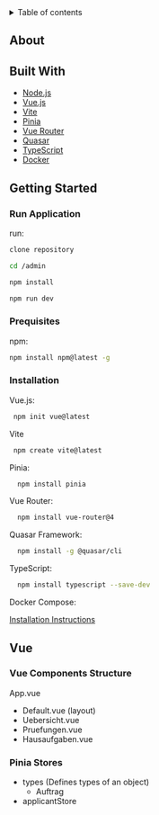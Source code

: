 <details>
  <summary>Table of contents</summary>
  <p>
    <ol>
      <li> <a href="#about">About</a>
        <ul>
          <li><a href="#built-with">Built With</a></li>
        </ul>
      </li>
      <li> <a href="#getting-started">Getting Started</a>
        <ul>
          <li><a href="#run Application">Installation</a></li>
          <li><a href="#prequisites">Prequisites</a></li>
          <li><a href="#installation">Installation</a></li>
        </ul>
      </li>
      <li> <a href="#vue">Vue</a> </li>
      <ul>
        <li><a href="#vue-components-structure">Vue Components Structure</a></li>
        <li><a href="#pinia-stores">Vue Components Structure</a></li>
      </ul>
    </ol>
  </p>
</details>

<!-- ABOUT SECTION -->

## About

<!-- BUILT WITH SECTION -->

## Built With

<ul>
  <li>
    <a href="https://nodejs.org/en/docs/">Node.js</a>
  </li>
  <li>
    <a href="https://vuejs.org/guide/quick-start.html#with-build-tools">Vue.js</a>
  </li>
   <li>
    <a href="https://vitejs.dev/guide/#scaffolding-your-first-vite-project">Vite</a>
  </li>
  <li>
    <a href="https://pinia.vuejs.org/introduction.html">Pinia</a>
  </li>
  <li>
    <a href="https://router.vuejs.org/installation.html">Vue Router</a>
  </li>
  <li>
    <a href="https://quasar.dev/start/quasar-cli">Quasar</a>
  </li>
  <li>
    <a href="https://www.typescriptlang.org/docs/">TypeScript</a>
  </li>
  <li>
    <a href="https://docs.docker.com/compose//">Docker</a>
  </li>
</ul>

<!-- GETTING STARTED SECTION-->

## Getting Started

### Run Application

run:
  ```sh
  clone repository
  ```
   ```sh
  cd /admin
  ```
  ```sh
  npm install
  ```
  ```sh
  npm run dev
  ```

### Prequisites

npm:

  ```sh
  npm install npm@latest -g
  ```

### Installation

Vue.js:

 ```sh
  npm init vue@latest
  ```
  
Vite

 ```sh
  npm create vite@latest
  ```
  
Pinia:

```sh
  npm install pinia
  ```
  
Vue Router:

```sh
  npm install vue-router@4
  ```

Quasar Framework:

```sh
  npm install -g @quasar/cli
  ```
  
TypeScript:

```sh
  npm install typescript --save-dev
  ```
  
Docker Compose:

  [Installation Instructions](https://docs.docker.com/compose/install/)
  
<!-- VUE SECTION -->

## Vue

### Vue Components Structure

App.vue
  - Default.vue (layout)
  - Uebersicht.vue
  - Pruefungen.vue
  - Hausaufgaben.vue

### Pinia Stores

<ul>
  <li>
    types (Defines types of an object)
    <ul>
      <li>
        Auftrag
      </li>
    </ul>
  </li>
  <li>
    applicantStore
  </li>


